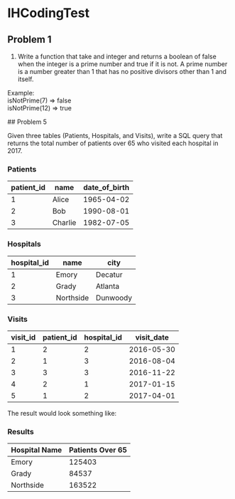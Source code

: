 # IHCodingTest

## Problem 1
1) Write a function that take and integer and returns a boolean of false when the integer is a prime number and true if it is not.  A prime number is a number greater than 1 that has no positive divisors other than 1 and itself.

Example:\
isNotPrime(7) => false\
isNotPrime(12) => true

<insert code here>
## Problem 5

Given three tables (Patients, Hospitals, and Visits), write a SQL query that returns the total number of patients over 65 who visited each hospital in 2017.

### Patients

| patient_id | name  | date_of_birth |
| ------------ | ------- | --------------- |
| 1            | Alice   | 1965-04-02      |
| 2            | Bob     | 1990-08-01      |
| 3            | Charlie | 1982-07-05      |

### Hospitals

| hospital_id | name    | city   |
| ------------- | --------- | -------- |
| 1             | Emory     | Decatur  |
| 2             | Grady     | Atlanta  |
| 3             | Northside | Dunwoody |

### Visits

| visit_id | patient_id | hospital_id | visit_date |
| ---------- | ------------ | ------------- | ------------ |
| 1          | 2            | 2             | 2016-05-30   |
| 2          | 1            | 3             | 2016-08-04   |
| 3          | 3            | 3             | 2016-11-22   |
| 4          | 2            | 1             | 2017-01-15   |
| 5          | 1            | 2             | 2017-04-01   |

The result would look something like:

### Results

| Hospital Name | Patients Over 65 |
| ------------- | ---------------- |
| Emory         | 125403           |
| Grady         | 84537            |
| Northside     | 163522           |
